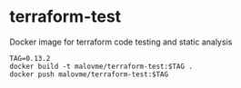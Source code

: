 # terraform-test
Docker image for terraform code testing and static analysis

```
TAG=0.13.2
docker build -t malovme/terraform-test:$TAG .
docker push malovme/terraform-test:$TAG
```
